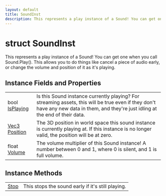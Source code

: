 ```yaml
---
layout: default
title: SoundInst
description: This represents a play instance of a Sound! You can get one when you call Sound.Play(). This allows you to do things like cancel a piece of audio early, or change the volume and position of it as it's playing.
---
```

# struct SoundInst

This represents a play instance of a Sound! You can get one
when you call Sound.Play(). This allows you to do things like cancel
a piece of audio early, or change the volume and position of it as
it's playing.


## Instance Fields and Properties

|  |  |
|--|--|
|bool [IsPlaying]({{site.url}}/Pages/Reference/SoundInst/IsPlaying.html)|Is this Sound instance currently playing? For streaming assets, this will be true even if they don't have any new data in them, and they're just idling at the end of their data.|
|[Vec3]({{site.url}}/Pages/Reference/Vec3.html) [Position]({{site.url}}/Pages/Reference/SoundInst/Position.html)|The 3D position in world space this sound instance is currently playing at. If this instance is no longer valid, the position will be at zero.|
|float [Volume]({{site.url}}/Pages/Reference/SoundInst/Volume.html)|The volume multiplier of this Sound instance! A number between 0 and 1, where 0 is silent, and 1 is full volume.|


## Instance Methods

|  |  |
|--|--|
|[Stop]({{site.url}}/Pages/Reference/SoundInst/Stop.html)|This stops the sound early if it's still playing.|



